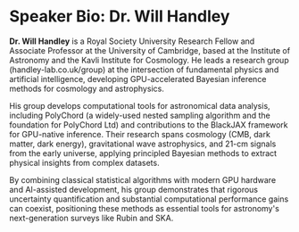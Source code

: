 # Speaker Bio: Dr. Will Handley

**Dr. Will Handley** is a Royal Society University Research Fellow and Associate Professor at the University of Cambridge, based at the Institute of Astronomy and the Kavli Institute for Cosmology. He leads a research group (handley-lab.co.uk/group) at the intersection of fundamental physics and artificial intelligence, developing GPU-accelerated Bayesian inference methods for cosmology and astrophysics.

His group develops computational tools for astronomical data analysis, including PolyChord (a widely-used nested sampling algorithm and the foundation for PolyChord Ltd) and contributions to the BlackJAX framework for GPU-native inference. Their research spans cosmology (CMB, dark matter, dark energy), gravitational wave astrophysics, and 21-cm signals from the early universe, applying principled Bayesian methods to extract physical insights from complex datasets.

By combining classical statistical algorithms with modern GPU hardware and AI-assisted development, his group demonstrates that rigorous uncertainty quantification and substantial computational performance gains can coexist, positioning these methods as essential tools for astronomy's next-generation surveys like Rubin and SKA.
